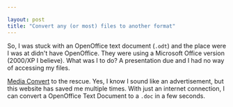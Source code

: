 ```yaml
---

layout: post
title: "Convert any (or most) files to another format"
---
```


So, I was stuck with an OpenOffice text document (`.odt`) and the place were I was at didn't have OpenOffice. They were using a Microsoft Office version (2000/XP I believe). What was I to do? A presentation due and I had no way of accessing my files.

[Media Convert](http://media-convert.com/) to the rescue. Yes, I know I sound like an advertisement, but this website has saved me multiple times. With just an internet connection, I can convert a OpenOffice Text Document to a `.doc` in a few seconds.
